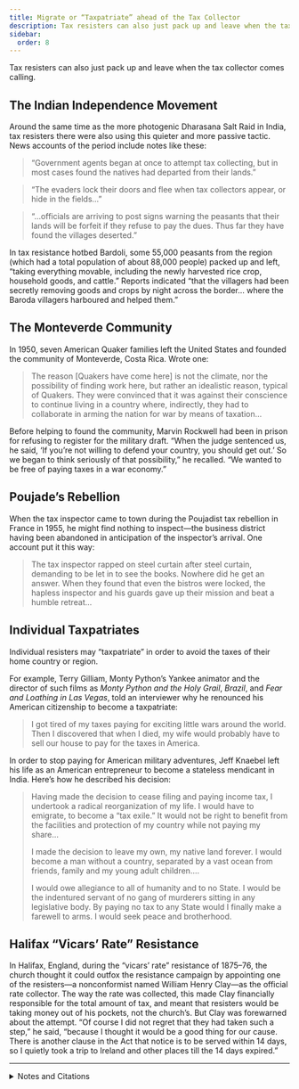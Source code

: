 ```yaml
---
title: Migrate or “Taxpatriate” ahead of the Tax Collector
description: Tax resisters can also just pack up and leave when the tax collector comes calling.
sidebar:
  order: 8
---
```

Tax resisters can also just pack up and leave when the tax collector comes calling.

## The Indian Independence Movement

Around the same time as the more photogenic Dharasana Salt Raid in India, tax resisters there were also using this quieter and more passive tactic.
News accounts of the period include notes like these:

> “Government agents began at once to attempt tax collecting, but in most cases found the natives had departed from their lands.”

> “The evaders lock their doors and flee when tax collectors appear, or hide in the fields…”

> “…officials are arriving to post signs warning the peasants that their lands will be forfeit if they refuse to pay the dues. Thus far they have found the villages deserted.”

In tax resistance hotbed Bardoli, some 55,000 peasants from the region (which had a total population of about 88,000 people) packed up and left, “taking everything movable, including the newly harvested rice crop, household goods, and cattle.”
Reports indicated “that the villagers had been secretly removing goods and crops by night across the border… where the Baroda villagers harboured and helped them.”

## The Monteverde Community

In 1950, seven American Quaker families left the United States and founded the community of Monteverde, Costa Rica.
Wrote one:

> The reason [Quakers have come here] is not the climate, nor the possibility of finding work here, but rather an idealistic reason, typical of Quakers. They were convinced that it was against their conscience to continue living in a country where, indirectly, they had to collaborate in arming the nation for war by means of taxation…

Before helping to found the community, Marvin Rockwell had been in prison for refusing to register for the military draft.
“When the judge sentenced us, he said, ‘If you’re not willing to defend your country, you should get out.’
So we began to think seriously of that possibility,” he recalled.
“We wanted to be free of paying taxes in a war economy.”

## Poujade’s Rebellion

When the tax inspector came to town during the Poujadist tax rebellion in France in 1955, he might find nothing to inspect—the business district having been abandoned in anticipation of the inspector’s arrival.
One account put it this way:

> The tax inspector rapped on steel curtain after steel curtain, demanding to be let in to see the books. Nowhere did he get an answer. When they found that even the bistros were locked, the hapless inspector and his guards gave up their mission and beat a humble retreat…

## Individual Taxpatriates

Individual resisters may “taxpatriate” in order to avoid the taxes of their home country or region.

For example, Terry Gilliam, Monty Python’s Yankee animator and the director of such films as <i>Monty Python and the Holy Grail</i>, <i>Brazil</i>, and <i>Fear and Loathing in Las Vegas</i>, told an interviewer why he renounced his American citizenship to become a taxpatriate:

> I got tired of my taxes paying for exciting little wars around the world. Then I discovered that when I died, my wife would probably have to sell our house to pay for the taxes in America.

In order to stop paying for American military adventures, Jeff Knaebel left his life as an American entrepreneur to become a stateless mendicant in India.
Here’s how he described his decision:

> Having made the decision to cease filing and paying income tax, I undertook a radical reorganization of my life. I would have to emigrate, to become a “tax exile.” It would not be right to benefit from the facilities and protection of my country while not paying my share…
>
> I made the decision to leave my own, my native land forever. I would become a man without a country, separated by a vast ocean from friends, family and my young adult children.…
>
> I would owe allegiance to all of humanity and to no State. I would be the indentured servant of no gang of murderers sitting in any legislative body. By paying no tax to any State would I finally make a farewell to arms. I would seek peace and brotherhood.

## Halifax “Vicars’ Rate” Resistance

In Halifax, England, during the “vicars’ rate” resistance of 1875–76, the church thought it could outfox the resistance campaign by appointing one of the resisters—a nonconformist named William Henry Clay—as the official rate collector.
The way the rate was collected, this made Clay financially responsible for the total amount of tax, and meant that resisters would be taking money out of his pockets, not the church’s.
But Clay was forewarned about the attempt.
“Of course I did not regret that they had taken such a step,” he said, “because I thought it would be a good thing for our cause.
There is another clause in the Act that notice is to be served within 14 days, so I quietly took a trip to Ireland and other places till the 14 days expired.”

<hr />

<details>
<summary>Notes and Citations</summary>

* “Salt Raiding in India to be Ended” <i>Pittsburgh Sentinel</i> 3 June 1930
* “Tax Resisters Cause Trouble” <i>The Montreal Gazette</i> 19 June 1930, p. 13
* “Evasion of Taxes Great Problem of India Government” <i>The St. Joseph News-Press</i> 2 June 1930, p. 7
* “Villages Evacuated” <i>The Argus</i> 22 October 1930, p. 7
* “Friends and Their Friends” <i>Friends Journal</i> 11 April 1959, pp. 235–36
* Bernarde, Scott “Living On the Mountain: Friends Community In Costa Rica” <i>Friends Journal</i> 15 January 1978, pp. 6–9
* Clausen, Oliver “The Revolt of Monsieur Poujade” <i>The Montreal Gazette</i> 27 June 1955, p. 8
* Mechanic, Michael “Terry Gilliam’s Three-Reel Circus” <i>Mother Jones</i> 15 December 2009
* Knaebel, Jeff “Some Thoughts on Civil Disobedience: My Duties and Responsibilities” <i>We Won’t Pay: A Tax Resistance Reader</i> (2008) pp. 475–501
* “Halifax (Vicars’ Rate)” <i>House of Commons Papers: Reports from Committees</i>, Vol. X (8 Feb.–15 Aug. 1876) p. 39

</details>
